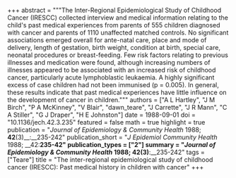 +++
abstract = """The Inter-Regional Epidemiological Study of Childhood Cancer (IRESCC) collected interview and medical information relating to the child's past medical experiences from parents of 555 children diagnosed with cancer and parents of 1110 unaffected matched controls. No significant associations emerged overall for ante-natal care, place and mode of delivery, length of gestation, birth weight, condition at birth, special care, neonatal procedures or breast-feeding. Few risk factors relating to previous illnesses and medication were found, although increasing numbers of illnesses appeared to be associated with an increased risk of childhood cancer, particularly acute lymphoblastic leukaemia. A highly significant excess of case children had not been immunised (p = 0.005). In general, these results indicate that past medical experiences have little influence on the development of cancer in children."""
authors = ["A L Hartley", "J M Birch", "P A McKinney", "V Blair", "dawn_teare", "J Carrette", "J R Mann", "C A Stiller", "G J Draper", "H E Johnston"]
date = 1988-09-01
doi = "10.1136/jech.42.3.235"
featured = false
math = true
highlight = true
publication = "*Journal of Epidemiology & Community Health* 1988; __42__(3)__:__235-242"
publication_short = "*J Epidemiol Community Health* 1988; __42:__235-42"
publication_types = ["2"]
summary = "*Journal of Epidemiology & Community Health* 1988; __42__(3)__:__235-242"
tags = ["Teare"]
title = "The inter-regional epidemiological study of childhood cancer (IRESCC): Past medical history in children with cancer"
+++

